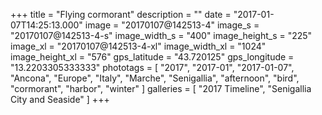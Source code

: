 +++
title = "Flying cormorant"
description = ""
date = "2017-01-07T14:25:13.000"
image = "20170107@142513-4"
image_s = "20170107@142513-4-s"
image_width_s = "400"
image_height_s = "225"
image_xl = "20170107@142513-4-xl"
image_width_xl = "1024"
image_height_xl = "576"
gps_latitude = "43.720125"
gps_longitude = "13.2203305333333"
phototags = [ "2017", "2017-01", "2017-01-07", "Ancona", "Europe", "Italy", "Marche", "Senigallia", "afternoon", "bird", "cormorant", "harbor", "winter" ]
galleries = [ "2017 Timeline", "Senigallia City and Seaside" ]
+++
